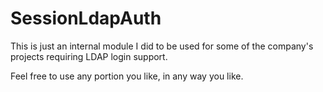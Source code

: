 SessionLdapAuth
===============

This is just an internal module I did to be used for some of the company's projects requiring LDAP
login support.

Feel free to use any portion you like, in any way you like.
